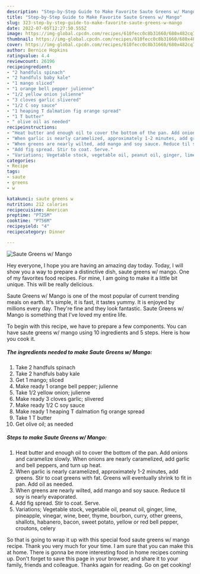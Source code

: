 ```yaml
---
description: "Step-by-Step Guide to Make Favorite Saute Greens w/ Mango"
title: "Step-by-Step Guide to Make Favorite Saute Greens w/ Mango"
slug: 323-step-by-step-guide-to-make-favorite-saute-greens-w-mango
date: 2022-07-05T12:27:50.555Z
image: https://img-global.cpcdn.com/recipes/610fecc0c8b31660/680x482cq70/saute-greens-w-mango-recipe-main-photo.jpg
thumbnail: https://img-global.cpcdn.com/recipes/610fecc0c8b31660/680x482cq70/saute-greens-w-mango-recipe-main-photo.jpg
cover: https://img-global.cpcdn.com/recipes/610fecc0c8b31660/680x482cq70/saute-greens-w-mango-recipe-main-photo.jpg
author: Bernice Hopkins
ratingvalue: 4.4
reviewcount: 26196
recipeingredient:
- "2 handfuls spinach"
- "2 handfuls baby kale"
- "1 mango sliced"
- "1 orange bell pepper julienne"
- "1/2 yellow onion julienne"
- "3 cloves garlic slivered"
- "1/2 C soy sauce"
- "1 heaping T dalmation fig orange spread"
- "1 T butter"
- " olive oil as needed"
recipeinstructions:
- "Heat butter and enough oil to cover the bottom of the pan. Add onions and caramelize slowly. When onions are nearly caramelized, add garlic and bell peppers, and turn up heat."
- "When garlic is nearly caramelized, approximately 1-2 minutes, add greens. Stir to coat greens with fat. Greens will eventually shrink to fit in pan. Add oil as needed."
- "When greens are nearly wilted, add mango and soy sauce. Reduce til soy is nearly evaporated."
- "Add fig spread. Stir to coat. Serve."
- "Variations; Vegetable stock, vegetable oil, peanut oil, ginger, lime, pineapple, vinegar, wine, beer, thyme, bourbon, curry, other greens, shallots, habanero, bacon, sweet potato, yellow or red bell pepper, croutons, celery"
categories:
- Recipe
tags:
- saute
- greens
- w

katakunci: saute greens w 
nutrition: 212 calories
recipecuisine: American
preptime: "PT25M"
cooktime: "PT56M"
recipeyield: "4"
recipecategory: Dinner

---
```



![Saute Greens w/ Mango](https://img-global.cpcdn.com/recipes/610fecc0c8b31660/680x482cq70/saute-greens-w-mango-recipe-main-photo.jpg)

Hey everyone, I hope you are having an amazing day today. Today, I will show you a way to prepare a distinctive dish, saute greens w/ mango. One of my favorites food recipes. For mine, I am going to make it a little bit unique. This will be really delicious.



Saute Greens w/ Mango is one of the most popular of current trending meals on earth. It's simple, it is fast, it tastes yummy. It is enjoyed by millions every day. They're fine and they look fantastic. Saute Greens w/ Mango is something that I've loved my entire life.


To begin with this recipe, we have to prepare a few components. You can have saute greens w/ mango using 10 ingredients and 5 steps. Here is how you cook it.

<!--inarticleads1-->

##### The ingredients needed to make Saute Greens w/ Mango:

1. Take 2 handfuls spinach
1. Take 2 handfuls baby kale
1. Get 1 mango; sliced
1. Make ready 1 orange bell pepper; julienne
1. Take 1/2 yellow onion; julienne
1. Make ready 3 cloves garlic; slivered
1. Make ready 1/2 C soy sauce
1. Make ready 1 heaping T dalmation fig orange spread
1. Take 1 T butter
1. Get  olive oil; as needed




<!--inarticleads2-->

##### Steps to make Saute Greens w/ Mango:

1. Heat butter and enough oil to cover the bottom of the pan. Add onions and caramelize slowly. When onions are nearly caramelized, add garlic and bell peppers, and turn up heat.
1. When garlic is nearly caramelized, approximately 1-2 minutes, add greens. Stir to coat greens with fat. Greens will eventually shrink to fit in pan. Add oil as needed.
1. When greens are nearly wilted, add mango and soy sauce. Reduce til soy is nearly evaporated.
1. Add fig spread. Stir to coat. Serve.
1. Variations; Vegetable stock, vegetable oil, peanut oil, ginger, lime, pineapple, vinegar, wine, beer, thyme, bourbon, curry, other greens, shallots, habanero, bacon, sweet potato, yellow or red bell pepper, croutons, celery




So that is going to wrap it up with this special food saute greens w/ mango recipe. Thank you very much for your time. I am sure that you can make this at home. There is gonna be more interesting food in home recipes coming up. Don't forget to save this page in your browser, and share it to your family, friends and colleague. Thanks again for reading. Go on get cooking!
